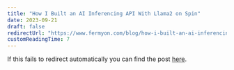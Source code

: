 ```yaml
---
title: "How I Built an AI Inferencing API With Llama2 on Spin"
date: 2023-09-21
draft: false
redirectUrl: "https://www.fermyon.com/blog/how-i-built-an-ai-inferencing-api-with-llama2-on-spin"
customReadingTime: 7
---
```


If this fails to redirect automatically you can find the post [here](https://www.fermyon.com/blog/how-i-built-an-ai-inferencing-api-with-llama2-on-spin).
